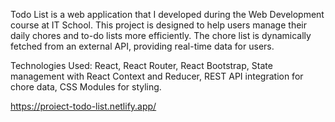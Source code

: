 Todo List is a web application that I developed during the Web Development course at IT School. This project is designed to help users manage their daily chores and to-do lists more efficiently. The chore list is dynamically fetched from an external API, providing real-time data for users.


Technologies Used:
React,
React Router,
React Bootstrap,
State management with React Context and Reducer,
REST API integration for chore data,
CSS Modules for styling.

https://proiect-todo-list.netlify.app/
